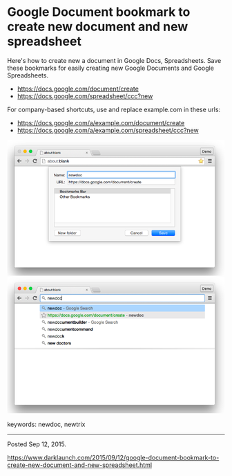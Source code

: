 # Google Document bookmark to create new document and new spreadsheet

Here's how to create new a document in Google Docs, Spreadsheets. Save these bookmarks for easily creating new Google Documents and Google Spreadsheets.

* https://docs.google.com/document/create
* https://docs.google.com/spreadsheet/ccc?new

For company-based shortcuts, use and replace example.com in these urls:

* https://docs.google.com/a/example.com/document/create
* https://docs.google.com/a/example.com/spreadsheet/ccc?new

<img alt="" src="/img/uploads/2015-09/google-docs-create-bookmark-shortcut.png" />
<img alt="" src="/img/uploads/2015-09/google-docs-create-new-document.png" />

keywords: newdoc, newtrix

---

Posted Sep 12, 2015.

https://www.darklaunch.com/2015/09/12/google-document-bookmark-to-create-new-document-and-new-spreadsheet.html